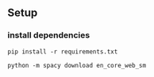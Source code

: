 ## Setup


### install dependencies

`pip install -r requirements.txt`

`python -m spacy download en_core_web_sm`

